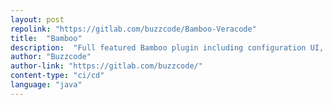 ```yaml
---
layout: post
repolink: "https://gitlab.com/buzzcode/Bamboo-Veracode"
title:  "Bamboo"
description:  "Full featured Bamboo plugin including configuration UI, wait for scan to complete, and "break the build" functionality."
author: "Buzzcode"
author-link: "https://gitlab.com/buzzcode/"
content-type: "ci/cd"
language: "java"
---
```

